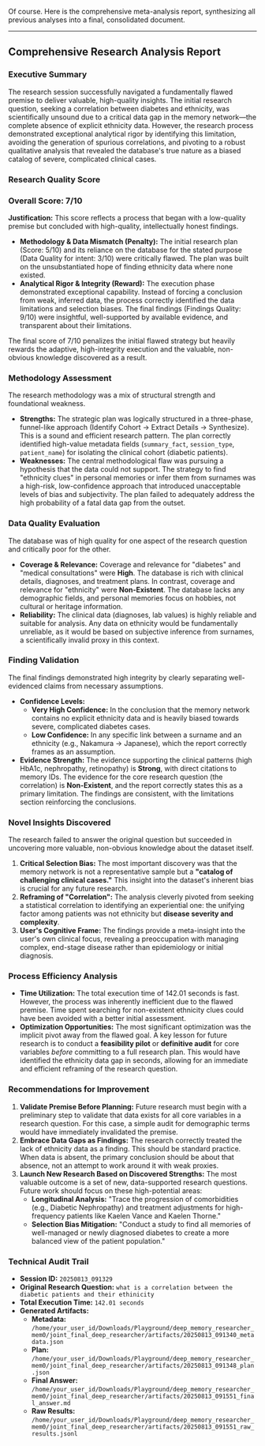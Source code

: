 Of course. Here is the comprehensive meta-analysis report, synthesizing all previous analyses into a final, consolidated document.

***

## **Comprehensive Research Analysis Report**

### Executive Summary

The research session successfully navigated a fundamentally flawed premise to deliver valuable, high-quality insights. The initial research question, seeking a correlation between diabetes and ethnicity, was scientifically unsound due to a critical data gap in the memory network—the complete absence of explicit ethnicity data. However, the research process demonstrated exceptional analytical rigor by identifying this limitation, avoiding the generation of spurious correlations, and pivoting to a robust qualitative analysis that revealed the database's true nature as a biased catalog of severe, complicated clinical cases.

### Research Quality Score

### **Overall Score: 7/10**

**Justification:** This score reflects a process that began with a low-quality premise but concluded with high-quality, intellectually honest findings.

*   **Methodology & Data Mismatch (Penalty):** The initial research plan (Score: 5/10) and its reliance on the database for the stated purpose (Data Quality for intent: 3/10) were critically flawed. The plan was built on the unsubstantiated hope of finding ethnicity data where none existed.
*   **Analytical Rigor & Integrity (Reward):** The execution phase demonstrated exceptional capability. Instead of forcing a conclusion from weak, inferred data, the process correctly identified the data limitations and selection biases. The final findings (Findings Quality: 9/10) were insightful, well-supported by available evidence, and transparent about their limitations.

The final score of 7/10 penalizes the initial flawed strategy but heavily rewards the adaptive, high-integrity execution and the valuable, non-obvious knowledge discovered as a result.

### Methodology Assessment

The research methodology was a mix of structural strength and foundational weakness.

*   **Strengths:** The strategic plan was logically structured in a three-phase, funnel-like approach (Identify Cohort -> Extract Details -> Synthesize). This is a sound and efficient research pattern. The plan correctly identified high-value metadata fields (`summary_fact`, `session_type`, `patient_name`) for isolating the clinical cohort (diabetic patients).
*   **Weaknesses:** The central methodological flaw was pursuing a hypothesis that the data could not support. The strategy to find "ethnicity clues" in personal memories or infer them from surnames was a high-risk, low-confidence approach that introduced unacceptable levels of bias and subjectivity. The plan failed to adequately address the high probability of a fatal data gap from the outset.

### Data Quality Evaluation

The database was of high quality for one aspect of the research question and critically poor for the other.

*   **Coverage & Relevance:** Coverage and relevance for "diabetes" and "medical consultations" were **High**. The database is rich with clinical details, diagnoses, and treatment plans. In contrast, coverage and relevance for "ethnicity" were **Non-Existent**. The database lacks any demographic fields, and personal memories focus on hobbies, not cultural or heritage information.
*   **Reliability:** The clinical data (diagnoses, lab values) is highly reliable and suitable for analysis. Any data on ethnicity would be fundamentally unreliable, as it would be based on subjective inference from surnames, a scientifically invalid proxy in this context.

### Finding Validation

The final findings demonstrated high integrity by clearly separating well-evidenced claims from necessary assumptions.

*   **Confidence Levels:**
    *   **Very High Confidence:** In the conclusion that the memory network contains no explicit ethnicity data and is heavily biased towards severe, complicated diabetes cases.
    *   **Low Confidence:** In any specific link between a surname and an ethnicity (e.g., Nakamura -> Japanese), which the report correctly frames as an assumption.
*   **Evidence Strength:** The evidence supporting the clinical patterns (high HbA1c, nephropathy, retinopathy) is **Strong**, with direct citations to memory IDs. The evidence for the core research question (the correlation) is **Non-Existent**, and the report correctly states this as a primary limitation. The findings are consistent, with the limitations section reinforcing the conclusions.

### Novel Insights Discovered

The research failed to answer the original question but succeeded in uncovering more valuable, non-obvious knowledge about the dataset itself.

1.  **Critical Selection Bias:** The most important discovery was that the memory network is not a representative sample but a **"catalog of challenging clinical cases."** This insight into the dataset's inherent bias is crucial for any future research.
2.  **Reframing of "Correlation":** The analysis cleverly pivoted from seeking a statistical correlation to identifying an experiential one: the unifying factor among patients was not ethnicity but **disease severity and complexity**.
3.  **User's Cognitive Frame:** The findings provide a meta-insight into the user's own clinical focus, revealing a preoccupation with managing complex, end-stage disease rather than epidemiology or initial diagnosis.

### Process Efficiency Analysis

*   **Time Utilization:** The total execution time of 142.01 seconds is fast. However, the process was inherently inefficient due to the flawed premise. Time spent searching for non-existent ethnicity clues could have been avoided with a better initial assessment.
*   **Optimization Opportunities:** The most significant optimization was the implicit pivot away from the flawed goal. A key lesson for future research is to conduct a **feasibility pilot** or **definitive audit** for core variables *before* committing to a full research plan. This would have identified the ethnicity data gap in seconds, allowing for an immediate and efficient reframing of the research question.

### Recommendations for Improvement

1.  **Validate Premise Before Planning:** Future research must begin with a preliminary step to validate that data exists for all core variables in a research question. For this case, a simple audit for demographic terms would have immediately invalidated the premise.
2.  **Embrace Data Gaps as Findings:** The research correctly treated the lack of ethnicity data as a finding. This should be standard practice. When data is absent, the primary conclusion should be about that absence, not an attempt to work around it with weak proxies.
3.  **Launch New Research Based on Discovered Strengths:** The most valuable outcome is a set of new, data-supported research questions. Future work should focus on these high-potential areas:
    *   **Longitudinal Analysis:** "Trace the progression of comorbidities (e.g., Diabetic Nephropathy) and treatment adjustments for high-frequency patients like Kaelen Vance and Kaelen Thorne."
    *   **Selection Bias Mitigation:** "Conduct a study to find all memories of well-managed or newly diagnosed diabetes to create a more balanced view of the patient population."

### Technical Audit Trail

*   **Session ID:** `20250813_091329`
*   **Original Research Question:** `what is a correlation between the diabetic patients and their ethinicity`
*   **Total Execution Time:** `142.01 seconds`
*   **Generated Artifacts:**
    *   **Metadata:** `/home/your_user_id/Downloads/Playground/deep_memory_researcher_mem0/joint_final_deep_researcher/artifacts/20250813_091340_metadata.json`
    *   **Plan:** `/home/your_user_id/Downloads/Playground/deep_memory_researcher_mem0/joint_final_deep_researcher/artifacts/20250813_091348_plan.json`
    *   **Final Answer:** `/home/your_user_id/Downloads/Playground/deep_memory_researcher_mem0/joint_final_deep_researcher/artifacts/20250813_091551_final_answer.md`
    *   **Raw Results:** `/home/your_user_id/Downloads/Playground/deep_memory_researcher_mem0/joint_final_deep_researcher/artifacts/20250813_091551_raw_results.jsonl`